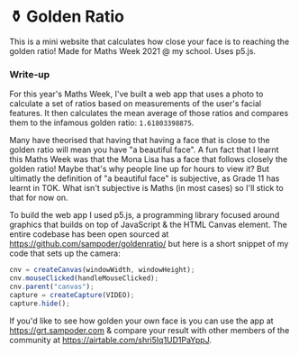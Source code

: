 # ⚱️ Golden Ratio

This is a mini website that calculates how close your face is to reaching the golden ratio! Made for Maths Week 2021 @ my school. Uses p5.js.

### Write-up

For this year's Maths Week, I've built a web app that uses a photo to calculate a set of ratios based on measurements of the user's facial features. It then calculates the mean average of those ratios and compares them to the infamous golden ratio: `1.61803398875`.

Many have theorised that having that having a face that is close to the golden ratio will mean you have "a beautiful face". A fun fact that I learnt this Maths Week was that the Mona Lisa has a face that follows closely the golden ratio! Maybe that's why people line up for hours to view it? But ultimatly the definition of "a beautiful face" is subjective, as Grade 11 has learnt in TOK. What isn't subjective is Maths (in most cases) so I'll stick to that for now on.

To build the web app I used p5.js, a programming library focused around graphics that builds on top of JavaScript & the HTML Canvas element. The entire codebase has been open sourced at https://github.com/sampoder/goldenratio/ but here is a short snippet of my code that sets up the camera:

```javascript
cnv = createCanvas(windowWidth, windowHeight);
cnv.mouseClicked(handleMouseClicked);
cnv.parent("canvas");
capture = createCapture(VIDEO);
capture.hide();
```

If you'd like to see how golden your own face is you can use the app at https://grt.sampoder.com & compare your result with other members of the community at https://airtable.com/shri5Iq1UD1PaYppJ. 
